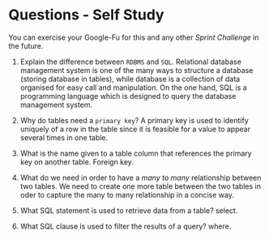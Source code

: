 # Questions - Self Study

You can exercise your Google-Fu for this and any other _Sprint Challenge_ in the future.

1.  Explain the difference between `RDBMS` and `SQL`.
Relational database management system is one of the many ways to structure a database (storing database in tables), while database is a collection of data organised for easy call and manipulation. On the one hand, SQL is a programming language which is designed to query the database management system. 

1.  Why do tables need a `primary key`?
A primary key is used to identify uniquely of a row in the table since it is feasible for a value to appear several times in one table.

1.  What is the name given to a table column that references the primary key on another table.
Foreign key.

1.  What do we need in order to have a _many to many_ relationship between two tables.
We need to create one more table between the two tables in oder to capture the many to many relationship in a concise way.

1.  What SQL statement is used to retrieve data from a table?
select.

1.  What SQL clause is used to filter the results of a query?
where.
